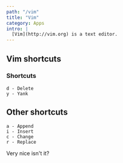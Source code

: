 ```yaml
---
path: "/vim"
title: "Vim"
category: Apps
intro: |
  [Vim](http://vim.org) is a text editor.
---
```


## Vim shortcuts

### Shortcuts

```
d - Delete
y - Yank
```

<!-- {.sup} -->

## Other shortcuts

```
a - Append
i - Insert
c - Change
r - Replace
```
<!-- {.shortcuts} -->

Very nice isn't it?
